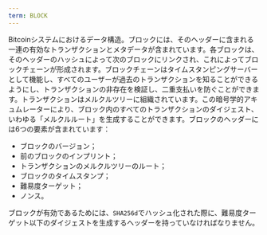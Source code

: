 ```yaml
---
term: BLOCK
---
```


Bitcoinシステムにおけるデータ構造。ブロックには、そのヘッダーに含まれる一連の有効なトランザクションとメタデータが含まれています。各ブロックは、そのヘッダーのハッシュによって次のブロックにリンクされ、これによってブロックチェーンが形成されます。ブロックチェーンはタイムスタンピングサーバーとして機能し、すべてのユーザーが過去のトランザクションを知ることができるようにし、トランザクションの非存在を検証し、二重支払いを防ぐことができます。トランザクションはメルクルツリーに組織されています。この暗号学的アキュムレーターにより、ブロック内のすべてのトランザクションのダイジェスト、いわゆる「メルクルルート」を生成することができます。ブロックのヘッダーには6つの要素が含まれています：
* ブロックのバージョン；
* 前のブロックのインプリント；
* トランザクションのメルクルツリーのルート；
* ブロックのタイムスタンプ；
* 難易度ターゲット；
* ノンス。

ブロックが有効であるためには、`SHA256d`でハッシュ化された際に、難易度ターゲット以下のダイジェストを生成するヘッダーを持っていなければなりません。